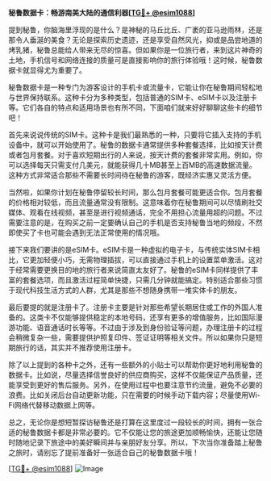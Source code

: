 **秘鲁数据卡：畅游南美大陆的通信利器[[TG💪+ @esim1088](https://t.me/s/esim1088)]**

提到秘鲁，你脑海里浮现的是什么？是神秘的马丘比丘、广袤的亚马逊雨林，还是那令人垂涎的美食？无论是探索历史遗迹，还是享受自然风光，抑或是品尝地道的烤乳猪，秘鲁总能给人带来无尽的惊喜。但如果你是一位旅行者，来到这片神奇的土地，手机信号和网络连接的质量可是直接影响你的旅行体验哦！这时候，秘鲁数据卡就显得尤为重要了。

秘鲁数据卡是一种专门为游客设计的手机卡或流量卡，它能让你在秘鲁期间轻松地与世界保持联系。这种卡分为多种类型，包括普通的SIM卡、eSIM卡以及注册卡等。它们各自的特点和适用场景也有所不同，下面咱们就来好好聊聊这些卡的细节吧！

首先来说说传统的SIM卡。这种卡是我们最熟悉的一种，只要将它插入支持的手机设备中，就可以开始使用了。秘鲁的数据卡通常提供多种套餐选择，比如按天计费或者包月套餐。对于喜欢短期出行的人来说，按天计费的套餐非常实用。例如，你可以选择每天只需支付几美元，就能获得几十MB甚至上百MB的高速数据流量。这种方式非常适合那些不需要长时间待在秘鲁的游客，既经济实惠又灵活方便。

当然啦，如果你计划在秘鲁停留较长时间，那么包月套餐可能更适合你。包月套餐的价格相对较低，而且流量通常没有限制。这意味着你在秘鲁期间可以尽情刷社交媒体、观看在线视频，甚至是进行视频通话，完全不用担心流量用超的问题。不过需要注意的是，在购买之前一定要确认自己的手机是否支持秘鲁当地的频段，不然即使买了卡也可能会遇到无法正常使用的情况哦。

接下来我们要讲的是eSIM卡。eSIM卡是一种虚拟的电子卡，与传统实体SIM卡相比，它更加轻便小巧，无需物理插拔，可以直接通过手机上的设置菜单激活。这对于经常需要更换目的地的旅行者来说简直太友好了。秘鲁的eSIM卡同样提供了丰富的套餐选项，而且激活过程简单快捷，只需几分钟就能搞定。特别适合那些习惯于现代科技生活方式的人群，尤其是那些不想随身携带一堆实体卡的朋友。

最后要提的就是注册卡了。注册卡主要是针对那些希望长期居住或工作的外国人准备的。这类卡不仅能够提供稳定的本地号码，还享有更多的增值服务，比如国际漫游功能、语音通话时长等等。不过由于涉及到身份验证等问题，办理注册卡的过程会稍微复杂一些，需要提供护照复印件、签证证明等相关文件。所以如果你只是短期旅行的话，其实并不推荐使用注册卡。

除了以上提到的各种卡之外，还有一些额外的小贴士可以帮助你更好地利用秘鲁的数据卡。比如说，尽量选择信誉良好的供应商购买，这样不仅能保证产品质量，还能享受到更好的售后服务。另外，在使用过程中也要注意节约流量，避免不必要的浪费。比如关闭后台自动更新功能，只在需要的时候手动下载内容；尽量使用Wi-Fi网络代替移动数据上网等。

总之，无论你是想短暂探访秘鲁还是打算在这里度过一段较长的时间，拥有一张合适的秘鲁数据卡都是非常必要的。它不仅能让您的旅途更加顺畅愉快，还能让您随时随地记录下旅途中的美好瞬间并与亲朋好友分享。所以，下次当你准备踏上秘鲁之旅时，请别忘了提前准备好一张适合自己的秘鲁数据卡哦！

[[TG💪+ @esim1088](https://t.me/s/esim1088)] 
![Image](https://i.postimg.cc/4NQfJmqS/Snipaste-2025-05-13-00-14-12.png)